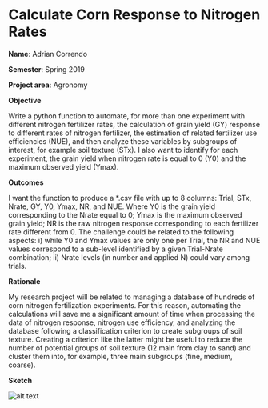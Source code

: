# Calculate Corn Response to Nitrogen Rates

**Name**: Adrian Correndo

**Semester**: Spring 2019

**Project area**: Agronomy

**Objective**

Write a python function to automate, for more than one experiment with different nitrogen fertilizer rates, the calculation of grain yield (GY) response to different rates of nitrogen fertilizer, the estimation of related fertilizer use efficiencies (NUE), and then analyze these variables by subgroups of interest, for example soil texture (STx). I also want to identify for each experiment, the grain yield when nitrogen rate is equal to 0 (Y0) and the maximum observed yield (Ymax).

**Outcomes**

I want the function to produce a *.csv file with up to 8 columns: Trial, STx, Nrate, GY, Y0, Ymax, NR, and NUE. Where Y0 is the grain yield corresponding to the Nrate equal to 0; Ymax is the maximum observed grain yield; NR is the raw nitrogen response corresponding to each fertilizer rate different from 0. The challenge could be related to the following aspects: i) while Y0 and Ymax values are only one per Trial, the NR and NUE values correspond to a sub-level identified by a given Trial-Nrate combination; ii) Nrate levels (in number and applied N) could vary among trials. 

**Rationale**

My research project will be related to managing a database of hundreds of corn nitrogen fertilization experiments. For this reason, automating the calculations will save me a significant amount of time when processing the data of nitrogen response, nitrogen use efficiency, and analyzing the database following a classification criterion to create subgroups of soil texture. Creating a criterion like the latter might be useful to reduce the number of potential groups of soil texture (12 main from clay to sand) and cluster them into, for example, three main subgroups (fine, medium, coarse).

**Sketch**

![alt text](https://github.com/adriancorrendo/project/blob/master/sketch.jpg)